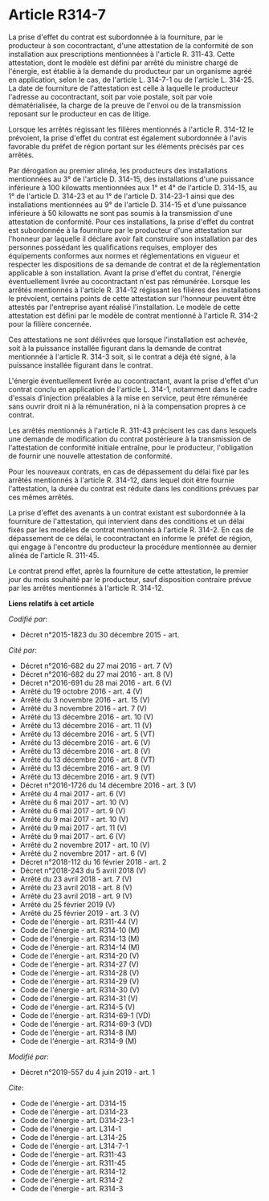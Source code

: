 # Article R314-7

La prise d'effet du contrat est subordonnée à la fourniture, par le producteur à son cocontractant, d'une attestation de la
conformité de son installation aux prescriptions mentionnées à l'article R. 311-43. Cette attestation, dont le modèle est
défini par arrêté du ministre chargé de l'énergie, est établie à la demande du producteur par un organisme agréé en
application, selon le cas, de l'article L. 314-7-1 ou de l'article L. 314-25. La date de fourniture de l'attestation est
celle à laquelle le producteur l'adresse au cocontractant, soit par voie postale, soit par voie dématérialisée, la charge de
la preuve de l'envoi ou de la transmission reposant sur le producteur en cas de litige. 

Lorsque les arrêtés régissant les filières mentionnés à l'article R. 314-12 le prévoient, la prise d'effet du contrat est
également subordonnée à l'avis favorable du préfet de région portant sur les éléments précisés par ces arrêtés. 

Par dérogation au premier alinéa, les producteurs des installations mentionnées au 3° de l'article D. 314-15, des
installations d'une puissance inférieure à 100 kilowatts mentionnées aux 1° et 4° de l'article D. 314-15, au 1° de l'article
D. 314-23 et au 1° de l'article D. 314-23-1 ainsi que des installations mentionnées au 9° de l'article D. 314-15 et d'une
puissance inférieure à 50 kilowatts ne sont pas soumis à la transmission d'une attestation de conformité. Pour ces
installations, la prise d'effet du contrat est subordonnée à la fourniture par le producteur d'une attestation sur l'honneur
par laquelle il déclare avoir fait construire son installation par des personnes possédant les qualifications requises,
employer des équipements conformes aux normes et réglementations en vigueur et respecter les dispositions de sa demande de
contrat et de la réglementation applicable à son installation. Avant la prise d'effet du contrat, l'énergie éventuellement
livrée au cocontractant n'est pas rémunérée. Lorsque les arrêtés mentionnés à l'article R. 314-12 régissant les filières des
installations le prévoient, certains points de cette attestation sur l'honneur peuvent être attestés par l'entreprise ayant
réalisé l'installation. Le modèle de cette attestation est défini par le modèle de contrat mentionné à l'article R. 314-2
pour la filière concernée. 

Ces attestations ne sont délivrées que lorsque l'installation est achevée, soit à la puissance installée figurant dans la
demande de contrat mentionnée à l'article R. 314-3 soit, si le contrat a déjà été signé, à la puissance installée figurant
dans le contrat. 

L'énergie éventuellement livrée au cocontractant, avant la prise d'effet d'un contrat conclu en application de l'article L.
314-1, notamment dans le cadre d'essais d'injection préalables à la mise en service, peut être rémunérée sans ouvrir droit ni
à la rémunération, ni à la compensation propres à ce contrat. 

Les arrêtés mentionnés à l'article R. 311-43 précisent les cas dans lesquels une demande de modification du contrat
postérieure à la transmission de l'attestation de conformité initiale entraîne, pour le producteur, l'obligation de fournir
une nouvelle attestation de conformité. 

Pour les nouveaux contrats, en cas de dépassement du délai fixé par les arrêtés mentionnés à l'article R. 314-12, dans lequel
doit être fournie l'attestation, la durée du contrat est réduite dans les conditions prévues par ces mêmes arrêtés. 

La prise d'effet des avenants à un contrat existant est subordonnée à la fourniture de l'attestation, qui intervient dans des
conditions et un délai fixés par les modèles de contrat mentionnés à l'article R. 314-2. En cas de dépassement de ce délai,
le cocontractant en informe le préfet de région, qui engage à l'encontre du producteur la procédure mentionnée au dernier
alinéa de l'article R. 311-45. 

Le contrat prend effet, après la fourniture de cette attestation, le premier jour du mois souhaité par le producteur, sauf
disposition contraire prévue par les arrêtés mentionnés à l'article R. 314-12.

**Liens relatifs à cet article**

_Codifié par_:

  - Décret n°2015-1823 du 30 décembre 2015 - art.

_Cité par_:

  - Décret n°2016-682 du 27 mai 2016 - art. 7 (V)
  - Décret n°2016-682 du 27 mai 2016 - art. 8 (V)
  - Décret n°2016-691 du 28 mai 2016 - art. 6 (V)
  - Arrêté du 19 octobre 2016 - art. 4 (V)
  - Arrêté du 3 novembre 2016 - art. 15 (V)
  - Arrêté du 3 novembre 2016 - art. 7 (V)
  - Arrêté du 13 décembre 2016 - art. 10 (V)
  - Arrêté du 13 décembre 2016 - art. 11 (V)
  - Arrêté du 13 décembre 2016 - art. 5 (VT)
  - Arrêté du 13 décembre 2016 - art. 6 (V)
  - Arrêté du 13 décembre 2016 - art. 8 (V)
  - Arrêté du 13 décembre 2016 - art. 8 (VT)
  - Arrêté du 13 décembre 2016 - art. 9 (V)
  - Arrêté du 13 décembre 2016 - art. 9 (VT)
  - Décret n°2016-1726 du 14 décembre 2016 - art. 3 (V)
  - Arrêté du 4 mai 2017 - art. 6 (V)
  - Arrêté du 6 mai 2017 - art. 10 (V)
  - Arrêté du 6 mai 2017 - art. 9 (V)
  - Arrêté du 9 mai 2017 - art. 10 (V)
  - Arrêté du 9 mai 2017 - art. 11 (V)
  - Arrêté du 9 mai 2017 - art. 6 (V)
  - Arrêté du 2 novembre 2017 - art. 10 (V)
  - Arrêté du 2 novembre 2017 - art. 6 (V)
  - Décret n°2018-112 du 16 février 2018 - art. 2
  - Décret n°2018-243 du 5 avril 2018 (V)
  - Arrêté du 23 avril 2018 - art. 7 (V)
  - Arrêté du 23 avril 2018 - art. 8 (V)
  - Arrêté du 23 avril 2018 - art. 9 (V)
  - Arrêté du 25 février 2019 (V)
  - Arrêté du 25 février 2019 - art. 3 (V)
  - Code de l'énergie - art. R311-44 (V)
  - Code de l'énergie - art. R314-10 (M)
  - Code de l'énergie - art. R314-13 (M)
  - Code de l'énergie - art. R314-14 (M)
  - Code de l'énergie - art. R314-20 (V)
  - Code de l'énergie - art. R314-27 (V)
  - Code de l'énergie - art. R314-28 (V)
  - Code de l'énergie - art. R314-29 (V)
  - Code de l'énergie - art. R314-30 (V)
  - Code de l'énergie - art. R314-31 (V)
  - Code de l'énergie - art. R314-5 (V)
  - Code de l'énergie - art. R314-69-1 (VD)
  - Code de l'énergie - art. R314-69-3 (VD)
  - Code de l'énergie - art. R314-8 (M)
  - Code de l'énergie - art. R314-9 (M)

_Modifié par_:

  - Décret n°2019-557 du 4 juin 2019 - art. 1

_Cite_:

  - Code de l'énergie - art. D314-15
  - Code de l'énergie - art. D314-23
  - Code de l'énergie - art. D314-23-1
  - Code de l'énergie - art. L314-1
  - Code de l'énergie - art. L314-25
  - Code de l'énergie - art. L314-7-1
  - Code de l'énergie - art. R311-43
  - Code de l'énergie - art. R311-45
  - Code de l'énergie - art. R314-12
  - Code de l'énergie - art. R314-2
  - Code de l'énergie - art. R314-3
